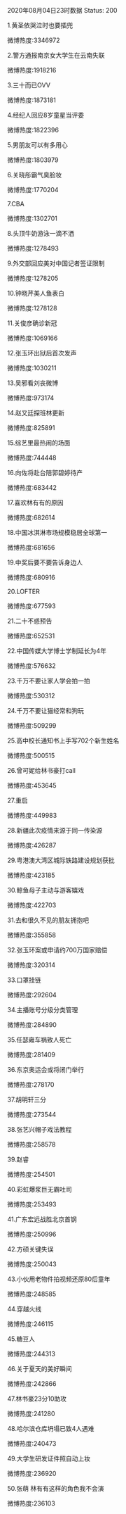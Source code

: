 2020年08月04日23时数据
Status: 200

1.黄圣依哭泣时也要插兜

微博热度:3346972

2.警方通报南京女大学生在云南失联

微博热度:1918216

3.三十而已OVV

微博热度:1873181

4.经纪人回应8岁童星当评委

微博热度:1822396

5.男朋友可以有多用心

微博热度:1803979

6.关晓彤霸气臭脸妆

微博热度:1770204

7.CBA

微博热度:1302701

8.头顶牛奶游泳一滴不洒

微博热度:1278493

9.外交部回应美对中国记者签证限制

微博热度:1278205

10.钟晓芹美人鱼表白

微博热度:1278128

11.关俊彦确诊新冠

微博热度:1069166

12.张玉环出狱后首次发声

微博热度:1030211

13.吴邪看刘丧微博

微博热度:973174

14.赵又廷探班林更新

微博热度:825891

15.综艺里最热闹的场面

微博热度:744448

16.向佐将赴台陪郭碧婷待产

微博热度:683442

17.喜欢林有有的原因

微博热度:682614

18.中国冰淇淋市场规模稳居全球第一

微博热度:681656

19.中奖后要不要告诉身边人

微博热度:680916

20.LOFTER

微博热度:677593

21.二十不惑预告

微博热度:652531

22.中国传媒大学博士学制延长为4年

微博热度:576632

23.千万不要让家人学会拍一拍

微博热度:530312

24.千万不要让猫经常和狗玩

微博热度:509299

25.高中校长通知书上手写702个新生姓名

微博热度:500515

26.曾可妮给林书豪打call

微博热度:453645

27.重启

微博热度:449983

28.新疆此次疫情来源于同一传染源

微博热度:426287

29.粤港澳大湾区城际铁路建设规划获批

微博热度:423185

30.鲸鱼母子主动与游客嬉戏

微博热度:422703

31.去和很久不见的朋友拥抱吧

微博热度:355858

32.张玉环案或申请约700万国家赔偿

微博热度:320314

33.口罩挂链

微博热度:292604

34.主播账号分级分类管理

微博热度:284890

35.任瑟雍车祸致人死亡

微博热度:281409

36.东京奥运会或将闭门举行

微博热度:278170

37.胡明轩三分

微博热度:273544

38.张艺兴帽子戏法教程

微博热度:258578

39.赵睿

微博热度:254501

40.彩虹爆浆巨无霸吐司

微博热度:253493

41.广东宏远战胜北京首钢

微博热度:250996

42.方硕关键失误

微博热度:250043

43.小伙用老物件拍视频还原80后童年

微博热度:248585

44.穿越火线

微博热度:246115

45.糖豆人

微博热度:244313

46.关于夏天的美好瞬间

微博热度:242866

47.林书豪23分10助攻

微博热度:241280

48.哈尔滨仓库坍塌已致4人遇难

微博热度:240473

49.大学生研发证件照自动上妆

微博热度:236920

50.张萌 林有有这样的角色我不会演

微博热度:236103


